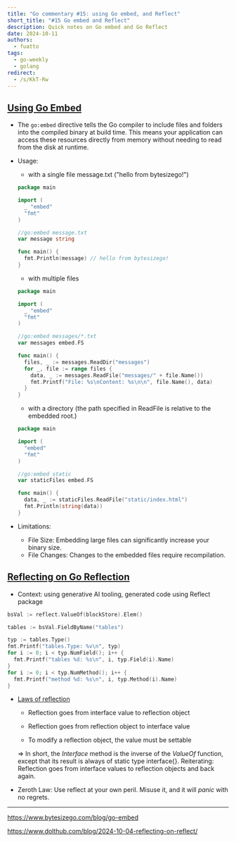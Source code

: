 ```yaml
---
title: "Go commentary #15: using Go embed, and Reflect"
short_title: "#15 Go embed and Reflect"
description: Quick notes on Go embed and Go Reflect
date: 2024-10-11
authors:
  - fuatto
tags:
  - go-weekly
  - golang
redirect:
  - /s/KkT-Rw
---
```


## [Using Go Embed](https://www.bytesizego.com/blog/go-embed)

- The `go:embed` directive tells the Go compiler to include files and folders into the compiled binary at build time. This means your application can access these resources directly from memory without needing to read from the disk at runtime.

- Usage:

  - with a single file message.txt ("hello from bytesizego!")

  ```go
  package main

  import (
    _ "embed"
    "fmt"
  )

  //go:embed message.txt
  var message string

  func main() {
    fmt.Println(message) // hello from bytesizego!
  }

  ```

  - with multiple files

  ```go
  package main

  import (
    _ "embed"
    "fmt"
  )

  //go:embed messages/*.txt
  var messages embed.FS

  func main() {
    files, _ := messages.ReadDir("messages")
    for _, file := range files {
      data, _ := messages.ReadFile("messages/" + file.Name())
      fmt.Printf("File: %s\nContent: %s\n\n", file.Name(), data)
    }
  }
  ```

  - with a directory (the path specified in ReadFile is relative to the embedded root.)

  ```go
  package main

  import (
    "embed"
    "fmt"
  )

  //go:embed static
  var staticFiles embed.FS

  func main() {
    data, _ := staticFiles.ReadFile("static/index.html")
    fmt.Println(string(data))
  }
  ```

- Limitations:

  - File Size: Embedding large files can significantly increase your binary size.
  - File Changes: Changes to the embedded files require recompilation.

## [Reflecting on Go Reflection](https://www.dolthub.com/blog/2024-10-04-reflecting-on-reflect/)

- Context: using generative AI tooling, generated code using Reflect package

```go
bsVal := reflect.ValueOf(blockStore).Elem()

tables := bsVal.FieldByName("tables")

typ := tables.Type()
fmt.Printf("tables.Type: %v\n", typ)
for i := 0; i < typ.NumField(); i++ {
  fmt.Printf("tables %d: %s\n", i, typ.Field(i).Name)
}
for i := 0; i < typ.NumMethod(); i++ {
  fmt.Printf("method %d: %s\n", i, typ.Method(i).Name)
}
```

- [Laws of reflection](https://go.dev/blog/laws-of-reflection)

  - Reflection goes from interface value to reflection object

  - Reflection goes from reflection object to interface value

  - To modify a reflection object, the value must be settable

  => In short, the _Interface_ method is the inverse of the _ValueOf_ function, except that its result is always of static type interface{}.
  Reiterating: Reflection goes from interface values to reflection objects and back again.

- Zeroth Law: Use reflect at your own peril. Misuse it, and it will _panic_ with no regrets.

---

https://www.bytesizego.com/blog/go-embed

https://www.dolthub.com/blog/2024-10-04-reflecting-on-reflect/
